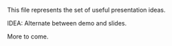 This file represents the set of useful presentation ideas.

IDEA: Alternate between demo and slides.

More to come.
